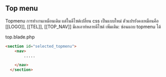 
## Top menu

Topmenu การทำงานเหมือนเดิม แต่ในดีไซต์เปลี่ยน css เป็นแบบใหม่ ตัวแปรยังคงเหมือนคือ [[LOGO]], [[TEL]], [[TOP_NAV]] มีเลเอาท์หลายดีไซต์
เพิ่มเติม: ซ่อนแถบ topmenu ได้

top.blade.php

```html
<section id="selected_topmenu">
    <nav>
        .....

    </nav>
  </section>
```